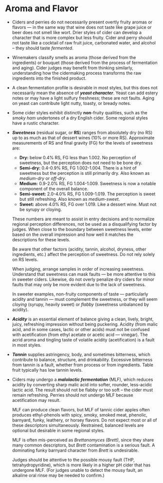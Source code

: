 # Aroma and Flavor

- Ciders and perries do not necessarily present overtly fruity aromas or flavors — in the same way that wine does not taste like grape juice or beer does not smell like wort. Drier styles of cider can develop a character that is more complex but less fruity. Cider and perry should not taste like a cocktail of raw fruit juice, carbonated water, and alcohol – they should taste _fermented_.
- Winemakers classify smells as aroma (those derived from the ingredients) or bouquet (those derived from the process of fermentation and aging). Cider judges may benefit from thinking similarly, understanding how the cidermaking process transforms the raw ingredients into the finished product.
- A clean fermentation profile is desirable in most styles, but this does not necessarily mean the absence of _**yeast character**_. Yeast can add estery notes or may have a light sulfury freshness; these are not faults. Aging on yeast can contribute light nutty, toasty, or bready notes.
- Some cider styles exhibit distinctly **non**-fruity qualities, such as the _smoky ham_ undertones of a dry English cider. Some regional styles have a rustic character.
- _**Sweetness**_ (residual sugar, or **RS**) ranges from absolutely dry (no RS) up to as much as that of dessert wines (10% or more RS). Approximate measurements of RS and final gravity (FG) for the levels of sweetness are:
	- **Dry:** below 0.4% RS, FG less than 1.002. No perception of sweetness, but the perception does not need to be bone dry.
	- **Semi-dry:** 0.4-0.9% RS, FG 1.002-1.004. There is a hint of sweetness but the perception is still primarily dry. Also known as _medium-dry_ or _off-dry_.
	- **Medium:** 0.9-2.0% RS, FG 1.004-1.009. Sweetness is now a notable component of the overall balance.
	- **Semi-sweet:** 2.0-4.0% RS, FG 1.009-1.019. The perception is sweet but still refreshing. Also known as _medium-sweet_.
	- **Sweet:** above 4.0% RS, FG over 1.019. Like a dessert wine. Must not be syrupy or cloying.
	
	These numbers are meant to assist in entry decisions and to normalize regional perception differences, not be used as a disqualifying factor by judges. When close to the boundary between sweetness levels, enter based on the overall impression and how well it matches the descriptions for these levels.
	
	Be aware that other factors (acidity, tannin, alcohol, dryness, other ingredients, etc.) affect the perception of sweetness. Do not rely solely on RS levels.
	
	When judging, arrange samples in order of increasing sweetness. Understand that sweetness can mask faults — be more attentive to this in sweeter ciders. Likewise, do not overly penalize dry ciders for minor faults that may only be more evident due to the lack of sweetness.
	
	In sweeter examples, non-fruity components of taste — particularly acidity and tannin — must complement the sweetness, or they will seem _cloying_ (syrupy, heavily sweet) or _flabby_ (sweetness unbalanced by acidity).
	
- _**Acidity**_ is an essential element of balance giving a clean, lively, bright, juicy, refreshing impression without being puckering. Acidity (from malic acid, and in some cases, lactic or other acids) must not be confused with acetification (from ethyl acetate or acetic acid — vinegar). The acrid aroma and tingling taste of volatile acidity (acetification) is a fault in most styles.
- _**Tannin**_ supplies astringency, body, and sometimes bitterness, which contribute to balance, structure, and drinkability. Excessive bitterness from tannin is a fault, whether from process or from ingredients. Table fruit typically has low tannin levels.
- Ciders may undergo a _**malolactic fermentation**_ (MLF), which reduces acidity by converting sharp malic acid into softer, rounder, less-acidic lactic acid. The result should not be flabby or too soft – the cider must remain refreshing. Perries should not undergo MLF because acetification may result.

	MLF can produce clean flavors, but MLF of tannic cider apples often produces ethyl-phenols with spicy, smoky, smoked meat, phenolic, barnyard, funky, leathery, or horsey flavors. Do not expect most or all of these descriptors simultaneously. Restrained, balanced levels are optional but desirable in some regional styles.

	MLF is often mis-perceived as _Brettanomyces (Brett)_, since they share many common descriptors, but _Brett_ contamination is a serious fault. A dominating funky barnyard character from _Brett_ is undesirable. 

	Judges should be attentive to the possible mousy fault (THP, tetrahydropyridine), which is more likely in a higher pH cider that has undergone MLF. (For judges unable to detect the mousy fault, an alkaline oral rinse may be needed to confirm.)
